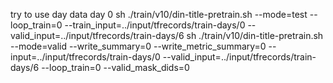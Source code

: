 try to use day data day 0
sh ./train/v10/din-title-pretrain.sh --mode=test --loop_train=0 --train_input=../input/tfrecords/train-days/0 --valid_input=../input/tfrecords/train-days/6
sh ./train/v10/din-title-pretrain.sh --mode=valid --write_summary=0 --write_metric_summary=0 --input=../input/tfrecords/train-days/0 --valid_input=../input/tfrecords/train-days/6 --loop_train=0 --valid_mask_dids=0

